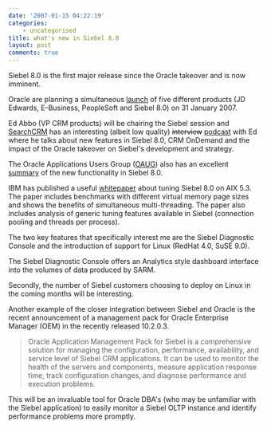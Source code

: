 ```yaml
---
date: '2007-01-15 04:22:19'
categories:
    - uncategorised
title: what's new in Siebel 8.0
layout: post
comments: true
---
```

Siebel 8.0 is the first major release since the Oracle takeover and is
now imminent.

Oracle are planning a simultaneous
[launch](http://www.oracle.com/webapps/events/EventsDetail.jsp?p_eventId=59792&src=4938562&src=4938562&Act=11)
of five different products (JD Edwards, E-Business, PeopleSoft and
Siebel 8.0) on 31 January 2007.

Ed Abbo (VP CRM products) will be chairing the Siebel session and
[SearchCRM](http://searchcrm.techtarget.com/) has an interesting (albeit
low quality) ~~interview~~
[podcast](http://searchcrm.techtarget.com/originalContent/0,289142,sid11_gci1233500,00.html)
with Ed where he talks about new features in Siebel 8.0, CRM OnDemand
and the impact of the Oracle takeover on Siebel's development and
strategy.

The Oracle Applications Users Group ([OAUG](http://www.oaug.org/)) also
has an excellent
[summary](http://www.oaug.org/usercommunities/siebel/documents/siebel8overview.pdf)
of the new functionality in Siebel 8.0.

IBM has published a useful
[whitepaper](http://www-03.ibm.com/support/techdocs/atsmastr.nsf/WebIndex/TD103401)
about tuning Siebel 8.0 on AIX 5.3. The paper includes benchmarks with
different virtual memory page sizes and shows the benefits of
simultaneous multi-threading. The paper also includes analysis of
generic tuning features available in Siebel (connection pooling and
threads per process).

The two key features that specifically interest me are the Siebel
Diagnostic Console and the introduction of support for Linux (RedHat
4.0, SuSE 9.0).

The Siebel Diagnostic Console offers an Analytics style dashboard
interface into the volumes of data produced by SARM.

Secondly, the number of Siebel customers choosing to deploy on Linux in
the coming months will be interesting.

Another example of the closer integration between Siebel and Oracle is
the recent announcement of a management pack for Oracle Enterprise
Manager (OEM) in the recently released 10.2.0.3.
> Oracle Application Management Pack for Siebel is a comprehensive
> solution for managing the configuration, performance, availability,
> and service level of Siebel CRM applications. It can be used to
> monitor the health of the servers and components, measure application
> response time, track configuration changes, and diagnose performance
> and execution problems.

This will be an invaluable tool for Oracle DBA's (who may be unfamiliar
with the Siebel application) to easily monitor a Siebel OLTP instance
and identify performance problems more promptly.
